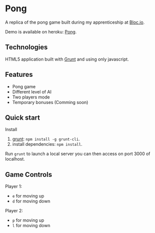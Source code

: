 Pong
=================

A replica of the pong game built during my apprenticeship at [Bloc.io](www.bloc.io).

Demo is available on heroku: [Pong](http://my-little-pong-game.herokuapp.com/).

## Technologies

HTML5 application built with [Grunt](gruntjs.com) and using only javascript.

## Features

* Pong game
* Different level of AI
* Two players mode
* Temporary bonuses (Comming soon)

## Quick start

Install

1. [grunt](gruntjs.com): `npm install -g grunt-cli`.
2. install dependencies: `npm install`.

Run `grunt` to launch a local server you can then access on port 3000 of localhost.

## Game Controls

Player 1:
* `e` for moving up
* `d` for moving down

Player 2:
* `p` for moving up
* `l` for moving down
